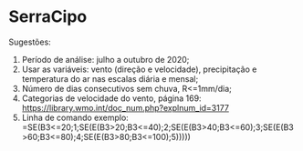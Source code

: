 # SerraCipo

Sugestões:
1) Período de análise: julho a outubro de 2020;
2) Usar as variáveis: vento (direção e velocidade), precipitação e temperatura do ar nas escalas diária e mensal;
3) Número de dias consecutivos sem chuva, R<=1mm/dia;
4) Categorias de velocidade do vento, página 169: https://library.wmo.int/doc_num.php?explnum_id=3177
5) Linha de comando exemplo: =SE(B3<=20;1;SE(E(B3>20;B3<=40);2;SE(E(B3>40;B3<=60);3;SE(E(B3>60;B3<=80);4;SE(E(B3>80;B3<=100);5)))))
